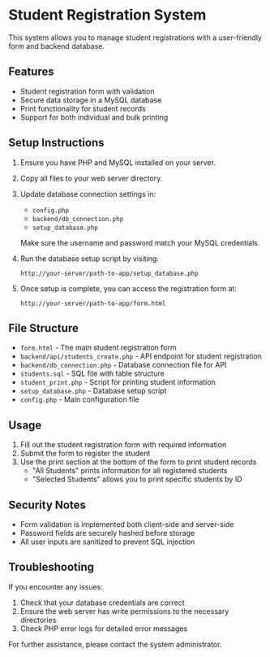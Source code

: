 # Student Registration System

This system allows you to manage student registrations with a user-friendly form and backend database.

## Features

- Student registration form with validation
- Secure data storage in a MySQL database
- Print functionality for student records
- Support for both individual and bulk printing

## Setup Instructions

1. Ensure you have PHP and MySQL installed on your server.
2. Copy all files to your web server directory.
3. Update database connection settings in:
   - `config.php`
   - `backend/db_connection.php`
   - `setup_database.php`
   
   Make sure the username and password match your MySQL credentials.
   
4. Run the database setup script by visiting:
   ```
   http://your-server/path-to-app/setup_database.php
   ```

5. Once setup is complete, you can access the registration form at:
   ```
   http://your-server/path-to-app/form.html
   ```

## File Structure

- `form.html` - The main student registration form
- `backend/api/students_create.php` - API endpoint for student registration
- `backend/db_connection.php` - Database connection file for API
- `students.sql` - SQL file with table structure
- `student_print.php` - Script for printing student information
- `setup_database.php` - Database setup script
- `config.php` - Main configuration file

## Usage

1. Fill out the student registration form with required information
2. Submit the form to register the student
3. Use the print section at the bottom of the form to print student records
   - "All Students" prints information for all registered students
   - "Selected Students" allows you to print specific students by ID

## Security Notes

- Form validation is implemented both client-side and server-side
- Password fields are securely hashed before storage
- All user inputs are sanitized to prevent SQL injection

## Troubleshooting

If you encounter any issues:

1. Check that your database credentials are correct
2. Ensure the web server has write permissions to the necessary directories
3. Check PHP error logs for detailed error messages

For further assistance, please contact the system administrator. 